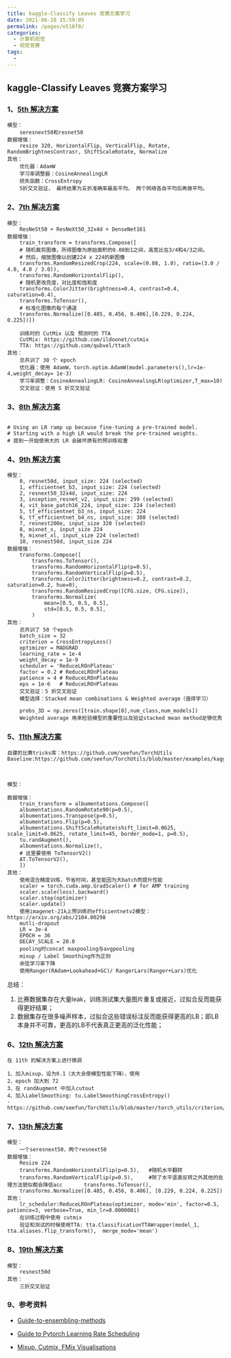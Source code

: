 ```yaml
---
title: kaggle-Classify Leaves 竞赛方案学习
date: 2021-06-28 15:59:05
permalink: /pages/e518f8/
categories:
  - 计算机视觉
  - 视觉竞赛
tags:
  - 
---
```

## kaggle-Classify Leaves 竞赛方案学习

### 1、[5th 解决方案](https://www.kaggle.com/c/classify-leaves/discussion/244714#1340465)

```
模型：
	seresnext50和resnet50
数据增强：
	resize 320, HorizontalFlip, VerticalFlip, Rotate, RandomBrightnesContrasr, ShiftScaleRotate, Normalize
其他：
	优化器：AdamW 
	学习率调整器：CosineAnnealingLR
	损失函数：CrossEntropy
	5折交叉验证， 最终结果为五折准确率最高平均， 两个网络各自平均后再做平均。
```

### 2、[7th 解决方案](https://www.kaggle.com/charlesyyun/7th-resnest-resnext-densenet-0-98840)

```
模型：
	ResNeSt50 + ResNeXt50_32x4d + DenseNet161
数据增强：
	train_transform = transforms.Compose([
    # 随机裁剪图像，所得图像为原始面积的0.08到1之间，高宽比在3/4和4/3之间。
    # 然后，缩放图像以创建224 x 224的新图像
    transforms.RandomResizedCrop(224, scale=(0.08, 1.0), ratio=(3.0 / 4.0, 4.0 / 3.0)),
    transforms.RandomHorizontalFlip(), 
    # 随机更改亮度，对比度和饱和度
    transforms.ColorJitter(brightness=0.4, contrast=0.4, saturation=0.4),
    transforms.ToTensor(),   
    # 标准化图像的每个通道
    transforms.Normalize([0.485, 0.456, 0.406],[0.229, 0.224, 0.225])])
	
	训练时的 CutMix 以及 预测时的 TTA
	CutMix: https://github.com/ildoonet/cutmix
	TTA: https://github.com/qubvel/ttach
其他：
	总共训了 30 个 epoch
	优化器：使用 AdamW，torch.optim.AdamW(model.parameters(),lr=1e-4,weight_decay= 1e-3)
	学习率调整：CosineAnnealingLR: CosineAnnealingLR(optimizer,T_max=10)
	交叉验证：使用 5 折交叉验证
```

### 3、[8th 解决方案](https://www.kaggle.com/wjfearth/8th-classify-leaves-with-tpu-5hrs-0-989)

```

# Using an LR ramp up because fine-tuning a pre-trained model.
# Starting with a high LR would break the pre-trained weights.
# 提到一开始使用大的 LR 会破坏原有的预训练权重

```

### 4、[9th 解决方案](https://www.kaggle.com/yichaohan/classify-leaves-11-models)

```
模型：
    0, resnet50d, input_size: 224 (selected)
    1, efficientnet_b3, input_size: 224 (selected)
    2, resnext50_32x4d, input_size: 224
    3, inception_resnet_v2, input_size: 299 (selected)
    4, vit_base_patch16_224, input_size: 224 (selected)
    5, tf_efficientnet_b3_ns, input_size: 224
    6, tf_efficientnet_b4_ns, input_size: 380 (selected)
    7, resnest200e, input_size 320 (selected)
    8, mixnet_s, input_size 224
    9, mixnet_xl, input_size 224 (selected)
    10, resnest50d, input_size 224
数据增强：
	transforms.Compose([
        transforms.ToTensor(),
        transforms.RandomHorizontalFlip(p=0.5),
        transforms.RandomVerticalFlip(p=0.5),
        transforms.ColorJitter(brightness=0.2, contrast=0.2, saturation=0.2, hue=0),
        transforms.RandomResizedCrop([CFG.size, CFG.size]),
        transforms.Normalize(
            mean=[0.5, 0.5, 0.5],
            std=[0.5, 0.5, 0.5],
        )
其他：
	总共训了 50 个epoch
	batch_size = 32
	criterion = CrossEntropyLoss()
	optimizer = MADGRAD 
    learning_rate = 1e-4
    weight_decay = 1e-9
    scheduler = 'ReduceLROnPlateau' 
    factor = 0.2 # ReduceLROnPlateau
    patience = 4 # ReduceLROnPlateau
    eps = 1e-6   # ReduceLROnPlateau
    交叉验证：5 折交叉验证
    模型选择：Stacked mean combinations & Weighted average（值得学习）
    
    probs_3D = np.zeros([train.shape[0],num_class,num_models])
    Weighted average 用来检验模型的重要性以及验证stacked mean method足够优秀
```

### 5、[11th 解决方案](https://www.kaggle.com/seefun/seefun-baseline-using-torchtils-lb0-987)

```
自建的比赛tricks库：https://github.com/seefun/TorchUtils
Baseline:https://github.com/seefun/TorchUtils/blob/master/examples/kaggle_leaves_classification.ipynb



模型：

数据增强：
	train_transform = albumentations.Compose([
    albumentations.RandomRotate90(p=0.5),
    albumentations.Transpose(p=0.5),
    albumentations.Flip(p=0.5),
    albumentations.ShiftScaleRotate(shift_limit=0.0625, scale_limit=0.0625, rotate_limit=45, border_mode=1, p=0.5),
    tu.randAugment(),
    albumentations.Normalize(),
    # 这里要使用 ToTensorV2()
    AT.ToTensorV2(),
    ])
其他：
	使用混合精度训练，节省时间，甚至能因为大batch而提升性能
	scaler = torch.cuda.amp.GradScaler() # for AMP training
	scaler.scale(loss).backward()
	scaler.step(optimizer)
    scaler.update()
	使用imagenet-21k上预训练的efficientnetv2模型：https://arxiv.org/abs/2104.00298
	mutli-dropout
	LR = 3e-4
	EPOCH = 36
	DECAY_SCALE = 20.0
	pooling时concat maxpooling与avgpooling
	mixup / Label Smoothing作为正则
	余弦学习率下降
	使用Ranger(RAdam+Lookahead+GC)/ RangerLars(Ranger+Lars)优化
```

总结：

1. 比赛数据集存在大量leak，训练测试集大量图片重复或接近，过拟合反而能获得更好结果；
2. 数据集存在很多噪声样本，过拟合这些错误标注反而能获得更高的LB；即LB本身并不可靠，更高的LB不代表真正更高的泛化性能；

### 6、[12th 解决方案](https://www.kaggle.com/wanglinchen/12th-private-score-0-98704-reference-to-seefun)

```
在 11th 的解决方案上进行微调

1、加入mixup，设为0.1（太大会使模型性能下降），使用
2、epoch 加大到 72
3、在 randAugment 中加入cutout
4、加入LabelSmoothing: tu.LabelSmoothingCrossEntropy()
- https://github.com/seefun/TorchUtils/blob/master/torch_utils/criterion/CrossEntropy.py
```

### 7、[13th 解决方案](https://www.kaggle.com/kxlyhit/13th-code-and-summary)

```
模型：
	一个seresnext50，两个resnext50
数据增强：
	Resize 224            
    transforms.RandomHorizontalFlip(p=0.5),   #随机水平翻转
    transforms.RandomVerticalFlip(p=0.5),     #除了水平竖直反转之外其他的处理方法貌似都会降低acc       transforms.ToTensor(),
    transforms.Normalize([0.485, 0.456, 0.406], [0.229, 0.224, 0.225])
其他：
	lr_scheduler:ReduceLROnPlateau(optimizer, mode='min', factor=0.5, patience=3, verbose=True, min_lr=0.0000001)
	在训练过程中使用 cutmix
	验证和测试的时候使用TTA: tta.ClassificationTTAWrapper(model_1, tta.aliases.flip_transform(),  merge_mode='mean')
```

### 8、[19th 解决方案](https://www.kaggle.com/liyihang970828/19th-credit-to-seefun)

```
模型：
	resnest50d
其他：
	三折交叉验证
```

### 9、参考资料

- [Guide-to-ensembling-methods](https://www.kaggle.com/amrmahmoud123/1-guide-to-ensembling-methods)

- [Guide to Pytorch Learning Rate Scheduling](https://www.kaggle.com/isbhargav/guide-to-pytorch-learning-rate-scheduling#6.-CosineAnnealingLR)

- [Mixup, Cutmix, FMix Visualisations](https://www.kaggle.com/virajbagal/mixup-cutmix-fmix-visualisations)